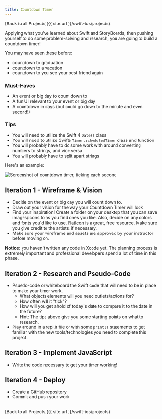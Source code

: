 ```yaml
---
title: Countdown Timer
---
```


[Back to all Projects]({{ site.url }}/swift-ios/projects)

Applying what you've learned about Swift and StoryBoards, then pushing yourself to do some problem-solving and research, you are going to build a countdown timer!

You may have seen these before:
- countdown to graduation
- countdown to a vacation
- countdown to you see your best friend again

### Must-Haves

- An event or big day to count down to
- A fun UI relevant to your event or big day
- A countdown in days (but could go down to the minute and even second!)

### Tips

- You will need to utilize the Swift 4 `Date()` class
- You will need to utilize Swifts `Timer.scheduledTimer` class and function
- You will probably have to do some work with around converting numbers to strings, and vice versa
- You will probably have to split apart strings

Here's an example:

<img alt="Screenshot of countdown timer, ticking each second" src="{{ site.url }}/swift-ios/projects/countdown-timer/assets/example.gif">

## Iteration 1 - Wireframe & Vision

- Decide on the event or big day you will count down to.
- Draw out your vision for the way your Countdown Timer will look
- Find your inspiration! Create a folder on your desktop that you can save images/icons to as you find ones you like. Also, decide on any colors and fonts you'd like to use. <a target="blank" href="https://www.flaticon.com/">FlatIcon</a> is a great, free resource. Make sure you give credit to the artists, if necessary.
- Make sure your wireframe and assets are approved by your instructor before moving on.

**Notice:** you haven't written any code in Xcode yet. The planning process is extremely important and professional developers spend a lot of time in this phase.
<br>

## Iteration 2 - Research and Pseudo-Code

- Psuedo-code or whiteboard the Swift code that will need to be in place to make your timer work.
  - What objects elements will you need outlets/actions for?
  - How often will it "tick"?
  - How will you get ahold of today's date to compare it to the date in the future?
  - Hint: The tips above give you some starting points on what to research.
- Play around in a repl.it file or with some `print()` statements to get familiar with the new tools/technologies you need to complete this project.

## Iteration 3 - Implement JavaScript

- Write the code necessary to get your timer working!

## Iteration 4 - Deploy

- Create a GitHub repository
- Commit and push your work

<br>
[Back to all Projects]({{ site.url }}/swift-ios/projects)
